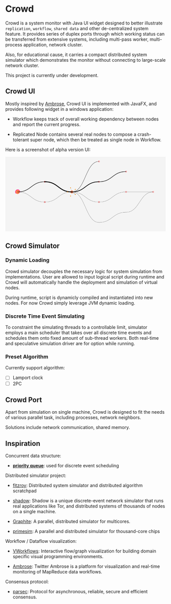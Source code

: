 # Crowd

Crowd is a system monitor with Java UI widget designed to better illustrate `replication`, `workflow`, `shared data` and other de-centralized system feature. It provides series of duplex ports through which working status can be transferred from extensive systems, including multi-pass worker, multi-process application, network cluster.

Also, for educational cause, it carries a compact distributed system simulator which demonstrates the monitor without connecting to large-scale network cluster.

This project is currently under development.

## Crowd UI

Mostly inspired by [Ambrose](https://github.com/twitter/ambrose), Crowd UI is implemented with JavaFX, and provides following widget in a windows application:

* Workflow keeps track of overall working dependency between nodes and report the current progress.

* Replicated Node contains several real nodes to compose a crash-tolerant super node, which then be treated as single node in Workflow.

Here is a screenshot of alpha version UI:

![alpha screenshot](docs/img/screenshot.png)

## Crowd Simulator

### Dynamic Loading

Crowd simulator decouples the necessary logic for system simulation from implementations. User are allowed to input logical script during runtime and Crowd will automatically handle the deployment and simulation of virtual nodes.

During runtime, script is dynamicly compiled and instantiated into new nodes. For now Crowd simply leverage JVM dynamic loading. 

### Discrete Time Event Simulating

To constraint the simulating threads to a controllable limit, simulator employs a main scheduler that takes over all discrete time events and schedules them onto fixed amount of sub-thread workers. Both real-time and speculative simulation driver are for option while running.

### Preset Algorithm

Currently support algorithm:

* [ ] Lamport clock
* [ ] 2PC

## Crowd Port

Apart from simulation on single machine, Crowd is designed to fit the needs of various parallel task, including processes, network neighbors.

Solutions include network communication, shared memory.

## Inspiration

Concurrent data structure:

* **[priority queue](./docs/concurrent-priority-queue-design.md)**: used for discrete event scheduling

Distributed simulator project:

* [fitzroy](https://github.com/jtfmumm/fitzroy): Distributed system simulator and distributed algorithm scratchpad

* [shadow](https://github.com/shadow/shadow): Shadow is a unique discrete-event network simulator that runs real applications like Tor, and distributed systems of thousands of nodes on a single machine.

* [Graphite](https://github.com/mit-carbon/Graphite): A parallel, distributed simulator for multicores.

* [primesim](https://github.com/PrincetonUniversity/primesim): A parallel and distributed simulator for thousand-core chips

Workflow / Dataflow visualization:

* [VWorkflows](https://github.com/miho/VWorkflows): Interactive flow/graph visualization for building domain specific visual programming environments.

* [Ambrose](https://github.com/twitter/ambrose): Twitter Ambrose is a platform for visualization and real-time monitoring of MapReduce data workflows.

Consensus protocol:

* [parsec](https://github.com/maidsafe/parsec): Protocol for asynchronous, reliable, secure and efficient consensus.

